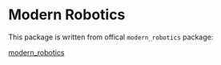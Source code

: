 # Modern Robotics

This package is written from offical `modern_robotics` package:

[modern_robotics](https://github.com/NxRLab/ModernRobotics/tree/master)